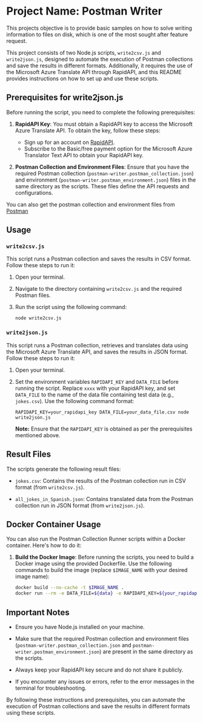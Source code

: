 # Project Name: Postman Writer

This projects objective is to provide basic samples on how to solve writing information to files on disk, which is one of the most sought after feature request.

This project consists of two Node.js scripts, `write2csv.js` and `write2json.js`, designed to automate the execution of Postman collections and save the results in different formats. Additionally, it requires the use of the Microsoft Azure Translate API through RapidAPI, and this README provides instructions on how to set up and use these scripts.

## Prerequisites for write2json.js

Before running the script, you need to complete the following prerequisites:

1. **RapidAPI Key**: You must obtain a RapidAPI key to access the Microsoft Azure Translate API. To obtain the key, follow these steps:
   - Sign up for an account on [RapidAPI](https://rapidapi.com/microsoft-azure-org-microsoft-cognitive-services/api/microsoft-translator-text).
   - Subscribe to the Basic/free payment option for the Microsoft Azure Translator Text API to obtain your RapidAPI key.

2. **Postman Collection and Environment Files**: Ensure that you have the required Postman collection (`postman-writer.postman_collection.json`) and environment (`postman-writer.postman_environment.json`) files in the same directory as the scripts. These files define the API requests and configurations.

You can also get the postman collection and environment files from [Postman](https://www.postman.com/ganymede-belters/workspace/project-j3/collection/14728322-91c2fb5b-9b89-4b1a-9759-3e69fe3ad193?action=share&creator=14728322&active-environment=14728322-2eb454c6-06a4-4f28-861e-b1cc442a1bdb)

## Usage

### `write2csv.js`

This script runs a Postman collection and saves the results in CSV format. Follow these steps to run it:

1. Open your terminal.

2. Navigate to the directory containing `write2csv.js` and the required Postman files.

3. Run the script using the following command:
   ```
   node write2csv.js
   ```

### `write2json.js`

This script runs a Postman collection, retrieves and translates data using the Microsoft Azure Translate API, and saves the results in JSON format. Follow these steps to run it:

1. Open your terminal.

2. Set the environment variables `RAPIDAPI_KEY` and `DATA_FILE` before running the script. Replace `xxxx` with your RapidAPI key, and set `DATA_FILE` to the name of the data file containing test data (e.g., `jokes.csv`). Use the following command format:
   ```
   RAPIDAPI_KEY=your_rapidapi_key DATA_FILE=your_data_file.csv node write2json.js
   ```

   **Note:** Ensure that the `RAPIDAPI_KEY` is obtained as per the prerequisites mentioned above.

## Result Files

The scripts generate the following result files:

- `jokes.csv`: Contains the results of the Postman collection run in CSV format (from `write2csv.js`).

- `all_jokes_in_Spanish.json`: Contains translated data from the Postman collection run in JSON format (from `write2json.js`).

## Docker Container Usage

You can also run the Postman Collection Runner scripts within a Docker container. Here's how to do it:

1. **Build the Docker Image**: Before running the scripts, you need to build a Docker image using the provided Dockerfile. Use the following commands to build the image (replace `$IMAGE_NAME` with your desired image name):

   ```bash
   docker build --no-cache -t $IMAGE_NAME .
   docker run --rm -e DATA_FILE=${data} -e RAPIDAPI_KEY=${your_rapidapi_key} -v "$(pwd):/app" ${IMAGE_NAME}
   ```

## Important Notes

- Ensure you have Node.js installed on your machine.

- Make sure that the required Postman collection and environment files (`postman-writer.postman_collection.json` and `postman-writer.postman_environment.json`) are present in the same directory as the scripts.

- Always keep your RapidAPI key secure and do not share it publicly.

- If you encounter any issues or errors, refer to the error messages in the terminal for troubleshooting.

By following these instructions and prerequisites, you can automate the execution of Postman collections and save the results in different formats using these scripts.
